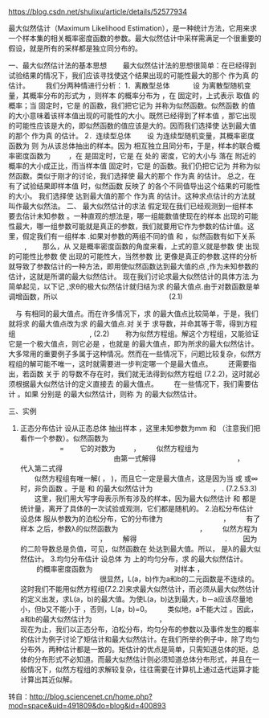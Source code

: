 
https://blog.csdn.net/shulixu/article/details/52577934

最大似然估计（Maximum Likelihood Estimation），是一种统计方法，它用来求一个样本集的相关概率密度函数的参数。最大似然估计中采样需满足一个很重要的假设，就是所有的采样都是独立同分布的。

一、最大似然估计法的基本思想
　　最大似然估计法的思想很简单：在已经得到试验结果的情况下，我们应该寻找使这个结果出现的可能性最大的那个  作为真  的估计。
　　我们分两种情进行分析：
1．离散型总体　
　　设  为离散型随机变量，其概率分布的形式为  ，则样本  的概率分布为  ，在  固定时，上式表示  取值  的概率；当  固定时，它是  的函数，我们把它记为  并称为似然函数。似然函数  的值的大小意味着该样本值出现的可能性的大小。既然已经得到了样本值  ，那它出现的可能性应该是大的，即似然函数的值应该是大的。因而我们选择使  达到最大值的那个  作为真  的估计。
2．连续型总体 
　　设  为连续型随机变量，其概率密度函数为  则  为从该总体抽出的样本。因为  相互独立且同分布，于是，样本的联合概率密度函数为
　　 ，在  是固定时，它是  在 处的 密度，它的大小与  落在  附近的概率的大小成正比，而当样本值  固定时，它是 的函数。我们仍把它记为  并称为似然函数。类似于刚才的讨论，我们选择使  最大的那个  作为真  的估计。
总之，在有了试验结果即样本值  时，似然函数  反映了  的各个不同值导出这个结果的可能性的大小。 我们选择使  达到最大值的那个 作为真  的估计。这种求点估计的方法就叫作最大似然法。
二、 最大似然估计的求法
假定现在我们已经观测到一组样本  要去估计未知参数  。一种直观的想法是，哪一组能数值使现在的样本  出现的可能性最大，哪一组参数可能就是真正的参数，我们就要用它作为参数的估计值。这里，假定我们有一组样本  .如果对参数的两组不同的值  和 ，似然函数有如下关系
　　  ,
　　那么，从  又是概率密度函数的角度来看，上式的意义就是参数  使 出现的可能性比参数  使  出现的可能性大，当然参数  比 更像是真正的参数.这样的分析就导致了参数估计的一种方法，即用使似然函数达到最大值的点 ,作为未知参数的估计，这就是所谓的最大似然估计。 现在我们讨论求最大似然估计的具体方法.为简单起见，以下记  ,求θ的极大似然估计就归结为求  的最大值点.由于对数函数是单调增函数，所以
　　　　　　　　　　     　　　　 　(2.1)

　与  有相同的最大值点。而在许多情况下，求  的最大值点比较简单，于是，我们就将求  的最大值点改为求  的最大值点.对  关于 求导数，并命其等于零，得到方程组 
　　　　　　　　　　 ,                  (2.2)
　　称为似然方程组。解这个方程组，又能验证它是一个极大值点，则它必是  ，也就是  的最大值点，即为所求的最大似然估计。大多常用的重要例子多属于这种情况。然而在一些情况下，问题比较复杂，似然方程组的解可能不唯一，这时就需要进一步判定哪一个是最大值点。
　　还需要指出，若函数  关于  的导数不存在时，我们就无法得到似然方程组 (7.2.2)，这时就必须根据最大似然估计的定义直接去  的最大值点。
　　在一些情况下，我们需要估计  。如果  分别是  的最大似然估计，则称  为  的最大似然估计。 

三、实例
1.  正态分布估计
设从正态总体  抽出样本  ，这里未知参数为mm  和  （注意我们把  看作一个参数）。似然函数为
　　　　　　　　            
              　　　　 　 = 
　　它的对数为
　　 ，
　　似然方程组为 
　　　　　　　　　　　 
　　由第一式解得
　　　　　　　　　　　 ，             
     代入第二式得
　　　　　　　　　　　 .         
　　似然方程组有唯一解(  ，  )，而且它一定是最大值点，这是因为当  或 或∞时，非负函数  。于是  和  的最大似然估计为
　　　　　　　　  ，  .         (7.2.53.3) 
　　这里，我们用大写字母表示所有涉及的样本，因为最大似然估计  和  都是统计量，离开了具体的一次试验或观测，它们都是随机的。
2.泊松分布估计
设总体  服从参数为的泊松分布，它的分布律为
　　　　　　　　  ， 
　　有了样本  之后，参数λ的似然函数为 
　　　　　　　　　　　 ，
　　似然方程为 
　　　　　　　　　　　 ，
　　解得
　　　　　　　　　　　　  . 
　　因为  的二阶导数总是负值，可见，似然函数在  处达到最大值。所以，  是λ的最大似然估计。
3.均匀分布估计
设总体  为  上的均匀分布，求  的最大似然估计。
　　 的概率密度函数为
　　　　　　　　　 
　　对样本  ，
　　　　　　　　　
　　很显然，L(a，b)作为a和b的二元函数是不连续的。这时我们不能用似然方程组(7.2.2)来求最大似然估计，而必须从最大似然估计的定义出发，求L(a，b)的最大值。为使L(a，b)达到最大，b－a应该尽量地小，但b又不能小于  ，否则，L(a，b)=0。
　　类似地，a不能大过  。因此，a和b的最大似然估计为
　　　　　　　　　   ， 
　　　　　　　　　　　　 .　
现在为止，我们以正态分布，泊松分布，均匀分布的参数以及事件发生的概率的估计为例子讨论了矩估计和最大似然估计。在我们所举的例子中，除了均匀分布外，两种估计都是一致的。矩估计的优点是简单，只需知道总体的矩，总体的分布形式不必知道。而最大似然估计则必须知道总体分布形式，并且在一般情况下，似然方程组的求解较复杂，往往需要在计算机上通过迭代运算才能计算出其近似解。

转自：http://blog.sciencenet.cn/home.php?mod=space&uid=491809&do=blog&id=400893